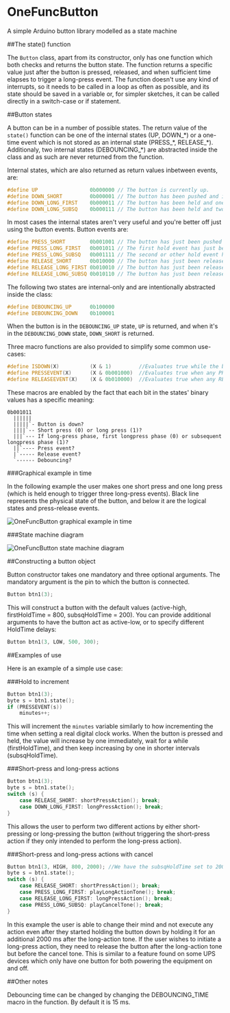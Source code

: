 # OneFuncButton
A simple Arduino button library modelled as a state machine

##The state() function

The `Button` class, apart from its constructor, only has one function which both checks and returns the button state. The function returns a specific value just after the button is pressed, released, and when sufficient time elapses to trigger a long-press event. The function doesn't use any kind of interrupts, so it needs to be called in a loop as often as possible, and its state should be saved in a variable or, for simpler sketches, it can be called directly in a switch-case or if statement.

##Button states

A button can be in a number of possible states. The return value of the `state()` function can be one of the internal states (UP, DOWN\_\*) or a one-time event which is not stored as an internal state (PRESS\_\*, RELEASE\_\*). Additionaly, two internal states (DEBOUNCING\_\*) are abstracted inside the class and as such are never returned from the function.

Internal states, which are also returned as return values inbetween events, are:  
```c++
#define UP                 0b000000 // The button is currently up.
#define DOWN_SHORT         0b000001 // The button has been pushed and is held down.
#define DOWN_LONG_FIRST    0b000011 // The button has been held and one hold event has occured.
#define DOWN_LONG_SUBSQ    0b000111 // The button has been held and two or more hold events have occured.
```

In most cases the internal states aren't very useful and you're better off just using the button events. Button events are:  
```c++
#define PRESS_SHORT        0b001001 // The button has just been pushed down.
#define PRESS_LONG_FIRST   0b001011 // The first hold event has just been triggered.
#define PRESS_LONG_SUBSQ   0b001111 // The second or other hold event has just been triggered.
#define RELEASE_SHORT      0b010000 // The button has just been released, and was not held long enough for a hold event to occur.
#define RELEASE_LONG_FIRST 0b010010 // The button has just been released after one hold event occured.
#define RELEASE_LONG_SUBSQ 0b010110 // The button has just been released after two or more hold events occured.
```	

The following two states are internal-only and are intentionally abstracted inside the class:
```c++
#define DEBOUNCING_UP      0b100000
#define DEBOUNCING_DOWN    0b100001
```
When the button is in the `DEBOUNCING_UP` state, `UP` is returned, and when it's in the `DEBOUNCING_DOWN` state, `DOWN_SHORT` is returned.

Three macro functions are also provided to simplify some common use-cases:
```c++
#define ISDOWN(X)          (X & 1)         //Evaluates true while the button is down
#define PRESSEVENT(X)      (X & 0b001000)  //Evaluates true when any PRESS event occurs
#define RELEASEEVENT(X)    (X & 0b010000)  //Evaluates true when any RELEASE event occurs
```

These macros are enabled by the fact that each bit in the states' binary values has a specific meaning:
```
0b001011
  ||||||
  |||||`- Button is down?
  ||||`-- Short press (0) or long press (1)?
  |||`--- If long-press phase, first longpress phase (0) or subsequent longpress phase (1)?
  ||`---- Press event?
  |`----- Release event?
  `------ Debouncing?
```

###Graphical example in time

In the following example the user makes one short press and one long press (which is held enough to trigger three long-press events). Black line represents the physical state of the button, and below it are the logical states and press-release events.

![OneFuncButton graphical example in time](https://raw.githubusercontent.com/athnix/OneFuncButton/master/onefuncbutton_example.png)

###State machine diagram

![OneFuncButton state machine diagram](https://raw.githubusercontent.com/athnix/OneFuncButton/master/onefuncbutton_diagram.gif)

##Constructing a button object

Button constructor takes one mandatory and three optional arguments. The mandatory argument is the pin to which the button is connected.

```c++
Button btn1(3);
```

This will construct a button with the default values (active-high, firstHoldTime = 800, subsqHoldTime = 200). You can provide additional arguments to have the button act as active-low, or to specify different HoldTime delays:

```c++
Button btn1(3, LOW, 500, 300);
```
		
##Examples of use

Here is an example of a simple use case:

###Hold to increment

```c++
Button btn1(3);
byte s = btn1.state();
if (PRESSEVENT(s))
    minutes++;
```

This will increment the `minutes` variable similarly to how incrementing the time when setting a real digital clock works. When the button is pressed and held, the value will increase by one immediately, wait for a while (firstHoldTime), and then keep increasing by one in shorter intervals (subsqHoldTime).

###Short-press and long-press actions

```c++
Button btn1(3);
byte s = btn1.state();
switch (s) {
    case RELEASE_SHORT: shortPressAction(); break;
    case DOWN_LONG_FIRST: longPressAction(); break;
}
```

This allows the user to perform two different actions by either short-pressing or long-pressing the button (without triggering the short-press action if they only intended to perform the long-press action).

###Short-press and long-press actions with cancel

```c++
Button btn1(3, HIGH, 800, 2000); //We have the subsqHoldTime set to 2000 so that the user has enough time to release the button inbetween the moments when the long action tone is played and when the action would be cancelled
byte s = btn1.state();
switch (s) {
    case RELEASE_SHORT: shortPressAction(); break;
    case PRESS_LONG_FIRST: playLongActionTone(); break;
    case RELEASE_LONG_FIRST: longPressAction(); break;
    case PRESS_LONG_SUBSQ: playCancelTone(); break;
}
```
In this example the user is able to change their mind and not execute any action even after they started holding the button down by holding it for an additional 2000 ms after the long-action tone. If the user wishes to initiate a long-press action, they need to release the button after the long-action tone but before the cancel tone. This is similar to a feature found on some UPS devices which only have one button for both powering the equipment on and off.

##Other notes

Debouncing time can be changed by changing the DEBOUNCING_TIME macro in the function. By default it is 15 ms.
